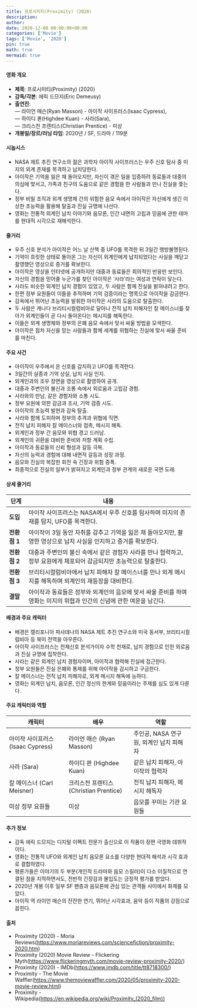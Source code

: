 ```yaml
---
title: 프로시미티(Proximity) (2020)
description: 
author: 
date: 2020-12-08 00:00:00+00:00
categories: ['Movie']
tags: ['Movie', '2020']
pin: true
math: true
mermaid: true
---
```

#### 영화 개요

- **제목**: 프로시미티(Proximity) (2020)  
- **감독/각본**: 에릭 드므지(Eric Demeusy)  
- **출연진**:  
  — 라이언 매슨(Ryan Masson) - 아이작 사이프러스(Isaac Cypress),  
  — 하이디 콴(Highdee Kuan) - 사라(Sara),  
  — 크리스천 프렌티스(Christian Prentice) - 미상  
- **개봉일/장르/러닝 타임**: 2020년 / SF, 드라마 / 119분  

#### 시놉시스

- NASA 제트 추진 연구소의 젊은 과학자 아이작 사이프러스는 우주 신호 탐사 중 미지의 외계 존재를 목격하고 납치당한다.  
- 아이작은 기억을 잃은 채 돌아오지만, 자신이 겪은 일을 입증하려 동료들과 대중의 의심에 맞서고, 가족과 친구의 도움으로 같은 경험을 한 사람들과 만나 진실을 좇는다.  
- 정부 비밀 조직과 외계 생명체 간의 위험한 음모 속에서 아이작은 자신에게 생긴 이상한 초능력을 활용해 탈출과 진실 규명에 나선다.  
- 영화는 전통적 외계인 납치 이야기와 음모론, 인간 내면의 고립과 믿음에 관한 테마를 현대적 시각으로 재해석한다.  

#### 줄거리

- 우주 신호 분석가 아이작은 어느 날 산책 중 UFO를 목격한 뒤 3일간 행방불명된다.  
- 기억이 흐릿한 상태로 돌아온 그는 자신이 외계인에게 납치되었다는 사실을 깨닫고 촬영했던 영상으로 증거를 확보한다.  
- 아이작은 영상을 인터넷에 공개하지만 대중과 동료들은 회의적인 반응만 보인다.  
- 자신의 경험을 믿어줄 누군가를 찾던 아이작은 ‘사라’라는 여성과 연락이 닿는다.  
- 사라도 비슷한 외계인 납치 경험이 있었고, 두 사람은 함께 진실을 밝혀내려고 한다.  
- 한편 정부 요원들이 이들을 추적하며 기억 검증이라는 명목으로 아이작을 감금한다.  
- 감옥에서 뛰어난 초능력을 발휘한 아이작은 사라의 도움으로 탈출한다.  
- 두 사람은 캐나다 브리티시컬럼비아로 달아나 전직 납치 피해자인 칼 메이스너를 찾아가 외계인들이 곧 다시 돌아온다는 메시지를 해독한다.  
- 이들은 외계 생명체와 정부의 은폐 음모 속에서 맞서 싸울 방법을 모색한다.  
- 아이작은 점차 자신을 믿는 사람들과 함께 세계를 위협하는 진실에 맞서 싸울 준비를 마친다.  

#### 주요 사건

- 아이작이 우주에서 온 신호를 감지하고 UFO를 목격한다.  
- 3일간의 실종과 기억 상실, 납치 사실 인지.  
- 외계인과의 조우 장면을 영상으로 촬영하여 공개.  
- 대중과 주변인의 불신과 조롱 속에서 외로움과 고립감 경험.  
- 사라와의 만남, 같은 경험자와 소통 시도.  
- 정부 요원에 의한 감금과 조사, 기억 검증 시도.  
- 아이작의 초능력 발현과 감옥 탈출.  
- 사라와 함께 도피하며 정부의 추격과 위협에 직면.  
- 전직 납치 피해자 칼 메이스너와 접촉, 메시지 해독.  
- 외계인과 정부 간 음모와 위협 경고 드러남.  
- 외계인의 귀환을 대비한 준비와 저항 계획 수립.  
- 아이작과 동료들의 신뢰 형성과 갈등 극복.  
- 자신의 능력과 경험에 대해 내면적 갈등과 성장 과정.  
- 음모와 진실의 복잡한 회전 속 긴장과 위험 증폭.  
- 최종적으로 진실의 일부가 밝혀지고 외계인과 정부 관계의 새로운 국면 도래.  

#### 상세 줄거리

| **단계**  | **내용**                                                                                                                 |
|-----------|--------------------------------------------------------------------------------------------------------------------------|
| **도입** | 아이작 사이프러스는 NASA에서 우주 신호를 탐사하며 미지의 존재를 탐지, UFO를 목격한다.                                  |
| **전환점 1** | 아이작이 3일 동안 자취를 감추고 기억을 잃은 채 돌아오지만, 촬영한 영상으로 납치 사실을 인지하고 증거를 확보한다.           |
| **전환점 2** | 대중과 주변인의 불신 속에서 같은 경험자 사라를 만나 협력하고, 정부 요원에게 체포되어 감금되지만 초능력으로 탈출한다.         |
| **전환점 3** | 브리티시컬럼비아에서 납치 피해자 칼 메이스너를 만나 외계 메시지를 해독하며 외계인의 재등장을 대비한다.                    |
| **결말** | 아이작과 동료들은 정부와 외계인의 음모에 맞서 싸울 준비를 하며 영화는 미지의 위협과 인간의 신념에 관한 여운을 남긴다.           |

#### 배경과 주요 캐릭터

- 배경은 캘리포니아 파사데나의 NASA 제트 추진 연구소와 미국 동서부, 브리티시컬럼비아 등 북미 전역을 아우른다.  
- 아이작 사이프러스는 천체신호 분석가이자 수학 천재로, 납치 경험으로 인한 외로움과 진실 규명에 집착한다.  
- 사라는 같은 외계인 납치 경험자이며, 아이작과 협력해 진실에 접근한다.  
- 정부 요원들은 진실 은폐와 통제를 위해 아이작을 감시하고 구금한다.  
- 칼 메이스너는 전직 납치 피해자로, 외계 메시지 해독에 능하다.  
- 영화는 외계인 납치, 음모론, 인간 정신의 한계와 믿음이라는 주제를 심도 있게 다룬다.  

#### 주요 캐릭터와 역할

| **캐릭터**       | **배우**            | **역할**                          |
|------------------|---------------------|---------------------------------|
| 아이작 사이프러스 (Isaac Cypress) | 라이언 매슨 (Ryan Masson) | 주인공, NASA 연구원, 외계인 납치 피해자 |
| 사라 (Sara)      | 하이디 콴 (Highdee Kuan)   | 같은 납치 피해자, 아이작의 협력자           |
| 칼 메이스너 (Carl Meisner) | 크리스천 프렌티스 (Christian Prentice) | 전직 납치 피해자, 메시지 해독자           |
| 미상 정부 요원들   | 미상                  | 음모를 꾸미는 기관 요원들                     |

#### 추가 정보

- 감독 에릭 드므지는 디지털 이펙트 전문가 출신으로 이 작품이 장편 극영화 데뷔작이다.  
- 영화는 전통적 UFO와 외계인 납치 음모론 요소를 다양한 현대적 해석과 시각 효과로 결합하였다.  
- 평론가들은 이야기의 두 부분(개인적 드라마와 음모 스릴러)이 다소 이질적으로 연결된 점을 지적하면서도, 전반적 긴장감과 몰입도는 긍정적 평가를 받았다.  
- 2020년 개봉 이후 일부 SF 팬층과 음모론에 관심 있는 관객들 사이에서 화제를 모았다.  
- 아이작 역 라이언 매슨의 잔잔한 연기, 뛰어난 시각효과, 음악 등이 작품의 강점으로 꼽힌다.  

#### 출처

- Proximity (2020) - Moria Reviews(https://www.moriareviews.com/sciencefiction/proximity-2020.htm)  
- Proximity (2020) Movie Review - Flickering Myth(https://www.flickeringmyth.com/movie-review-proximity-2020/)  
- Proximity (2020) - IMDb(https://www.imdb.com/title/tt8718300/)  
- Proximity - The Movie Waffler(https://www.themoviewaffler.com/2020/05/proximity-2020-movie-review.html)  
- Proximity - Wikipedia(https://en.wikipedia.org/wiki/Proximity_(2020_film))
